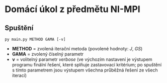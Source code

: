 # Domácí úkol z předmětu NI-MPI

## Spuštění

`py main.py METHOD GAMA [-v]`

* **METHOD** = zvolená iterační metoda (povolené hodnoty: *J*, *GS*)
* **GAMA** = zvolený číselný parametr
* **v** = volitelný parametr *verbose* (ve výchozím nastavení je výstupem programu finální řešení, které splňuje zastavovací kritérium; po spuštění s tímto parametrem jsou výstupem všechna průběžná řešení ze všech iterací)
